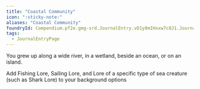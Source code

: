 ```yaml
---
title: "Coastal Community"
icon: ":sticky-note:"
aliases: "Coastal Community"
foundryId: Compendium.pf2e.gmg-srd.JournalEntry.vD1y8mIHxxw7c8J1.JournalEntryPage.HLaeYlcLnNauDfC5
tags:
  - JournalEntryPage
---
```

You grew up along a wide river, in a wetland, beside an ocean, or on an island.

Add Fishing Lore, Sailing Lore, and Lore of a specific type of sea creature (such as Shark Lore) to your background options